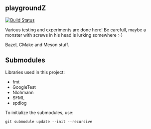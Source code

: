 ## playgroundZ

[![Build Status](https://travis-ci.com/zpervan/playgroundZ.svg?branch=master)](https://travis-ci.com/zpervan/playgroundZ)

Various testing and experiments are done here! Be carefull, maybe a monster with screws
in his head is lurking somewhere :-)

Bazel, CMake and Meson stuff.

## Submodules

Libraries used in this project:
* fmt
* GoogleTest
* Nlohmann
* SFML
* spdlog

To initialize the submodules, use:
```
git submodule update --init --recursive
```
